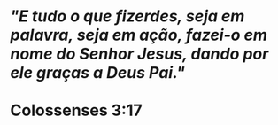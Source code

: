<p align="center">
  <h1>
    <i>
      "E tudo o que fizerdes, seja em palavra, seja em ação, fazei-o em nome do Senhor Jesus, dando por ele graças a Deus Pai."
      <br><br>
      </i>
      <b>Colossenses 3:17</b>
  </h1>
</p>
